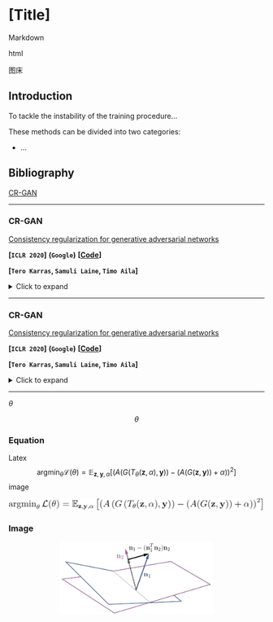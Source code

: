 # [Title]

Markdown

html

图床

## Introduction

To tackle the instability of the training procedure...



These methods can be divided into two categories:

- ...



## Bibliography

[CR-GAN](#CR-GAN)



---

### CR-GAN

[Consistency regularization for generative adversarial networks](https://arxiv.org/pdf/1910.12027.pdf)

**[`ICLR 2020`]**	**(`Google`)**	**[[Code](https://github.com/NVlabs/stylegan)]**

**[`Tero Karras`, `Samuli Laine`, `Timo Aila`]**

<details><summary>Click to expand</summary><p>


> **Summary**

They propose a training stabilizer based on **consistency regularization**. In particular, they **augment data** passing into the GAN discriminator and **penalize the sensitivity** of the discriminator to these augmentations.

> **Details**

$T(x)$ donates a stochastic data augmentation function. $D(x)$ donates the last layer before the activation function. The proposed regularization is given by:
$$
\min_{D} L_{c r} = \min_{D} \|D(x)-D(T(x))\|^{2}
$$
</p></details>

---

### CR-GAN

[Consistency regularization for generative adversarial networks](https://arxiv.org/pdf/1910.12027.pdf)

**[`ICLR 2020`]**	**(`Google`)**	**[[Code](https://github.com/NVlabs/stylegan)]**

**[`Tero Karras`, `Samuli Laine`, `Timo Aila`]**

<details><summary>Click to expand</summary><p>


> **Summary**

They propose a training stabilizer based on **consistency regularization**. In particular, they **augment data** passing into the GAN discriminator and **penalize the sensitivity** of the discriminator to these augmentations.

> **Details**

$T(x)$ donates a stochastic data augmentation function. $D(x)$ donates the last layer before the activation function. The proposed regularization is given by:
$$
\min_{D} L_{c r} = \min_{D} \|D(x)-D(T(x))\|^{2}
$$
</p></details>

---



$\theta$

$$
\theta
$$



### Equation

Latex
$$
\operatorname{argmin}_{\theta} \mathcal{L}(\theta)=\mathbb{E}_{\mathbf{z}, \mathbf{y}, \alpha}\left[\left(A\left(G\left(T_{\theta}(\mathbf{z}, \alpha), \mathbf{y}\right)\right)-(A(G(\mathbf{z}, \mathbf{y}))+\alpha)\right)^{2}\right]
$$
image

<div align=center><img src="https://raw.githubusercontent.com/yzy1996/Image-Hosting/master/20201119214216.svg"/></div>



### Image

<div align=center><img width="300" src="https://raw.githubusercontent.com/yzy1996/Image-Hosting/master/20201119220419.png"/></div>



